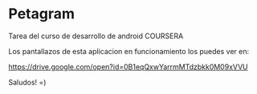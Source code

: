 # Petagram
Tarea del curso de desarrollo de android COURSERA

Los pantallazos de esta aplicacion en funcionamiento los puedes ver en:

https://drive.google.com/open?id=0B1eqQxwYarrmMTdzbkk0M09xVVU

Saludos! =)
